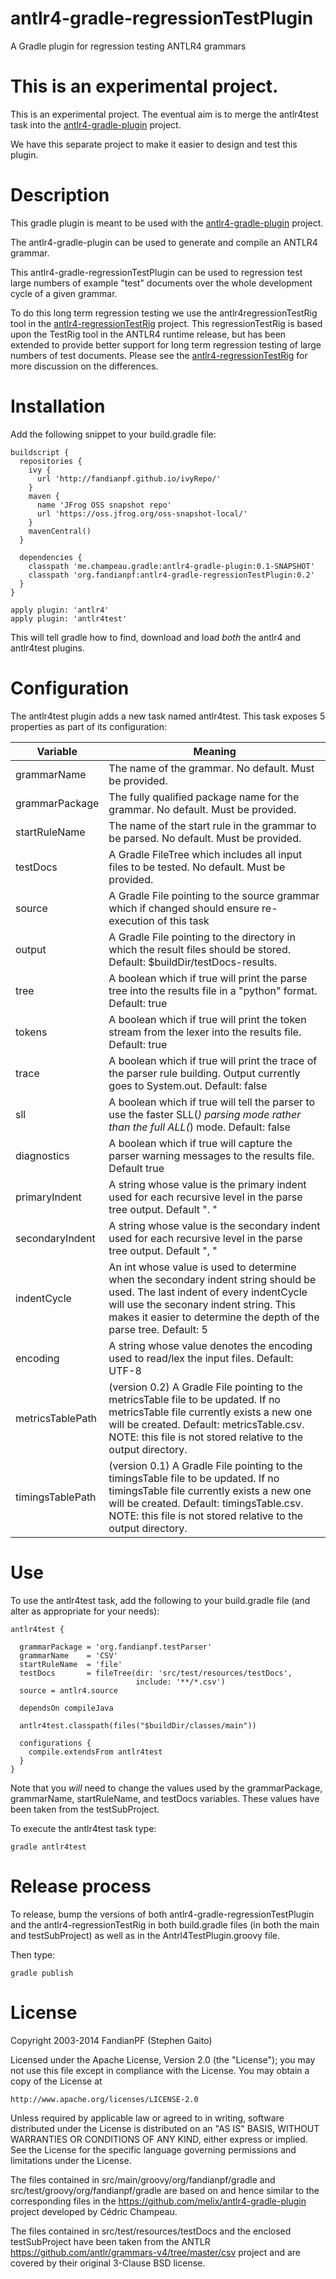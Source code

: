 # antlr4-gradle-regressionTestPlugin

A Gradle plugin for regression testing ANTLR4 grammars

# This is an experimental project.

This is an experimental project. The eventual aim is to merge the antlr4test
task into the
[antlr4-gradle-plugin](https://github.com/melix/antlr4-gradle-plugin) project.

We have this separate project to make it easier to design and test this plugin. 

# Description

This gradle plugin is meant to be used with the 
[antlr4-gradle-plugin](https://github.com/melix/antlr4-gradle-plugin) project.

The antlr4-gradle-plugin can be used to generate and compile an ANTLR4 grammar.

This antlr4-gradle-regressionTestPlugin can be used to regression test large
numbers of example "test" documents over the whole development cycle of a given
grammar.

To do this long term regression testing we use the antlr4regressionTestRig tool
in the
[antlr4-regressionTestRig](https://github.com/fandianpf/antlr4-regressionTestRig)
project. This regressionTestRig is based upon the TestRig tool in the ANTLR4
runtime release, but has been extended to provide better support for long term
regression testing of large numbers of test documents.  Please see the 
[antlr4-regressionTestRig](https://github.com/fandianpf/antlr4-regressionTestRig)
for more discussion on the differences.

# Installation

Add the following snippet to your build.gradle file:

```
buildscript {
  repositories {
    ivy {
      url 'http://fandianpf.github.io/ivyRepo/'
    }
    maven {
      name 'JFrog OSS snapshot repo'
      url 'https://oss.jfrog.org/oss-snapshot-local/'
    }
    mavenCentral()
  }

  dependencies { 
    classpath 'me.champeau.gradle:antlr4-gradle-plugin:0.1-SNAPSHOT'
    classpath 'org.fandianpf:antlr4-gradle-regressionTestPlugin:0.2'
  }
}

apply plugin: 'antlr4'
apply plugin: 'antlr4test'
```

This will tell gradle how to find, download and load *both* the antlr4 and
antlr4test plugins.

# Configuration

The antlr4test plugin adds a new task named antlr4test. This task exposes 5
properties as part of its configuration:

| Variable         | Meaning |
|------------------|---------|
| grammarName      | The name of the grammar. No default. Must be provided. |
| grammarPackage   | The fully qualified package name for the grammar. No default. Must be provided. |
| startRuleName    | The name of the start rule in the grammar to be parsed. No default. Must be provided. |
| testDocs         | A Gradle FileTree which includes all input files to be tested. No default. Must be provided. |
| source           | A Gradle File pointing to the source grammar which if changed should ensure re-execution of this task |
| output           | A Gradle File pointing to the directory in which the result files should be stored. Default: $buildDir/testDocs-results. |
| tree             | A boolean which if true will print the parse tree into the results file in a "python" format. Default: true |
| tokens           | A boolean which if true will print the token stream from the lexer into the results file. Default: true |
| trace            | A boolean which if true will print the trace of the parser rule building. Output currently goes to System.out. Default: false |
| sll              | A boolean which if true will tell the parser to use the faster SLL(*) parsing mode rather than the full ALL(*) mode. Default: false |
| diagnostics      | A boolean which if true will capture the parser warning messages to the results file. Default true |
| primaryIndent    | A string whose value is the primary indent used for each recursive level in the parse tree output. Default ". " |
| secondaryIndent  | A string whose value is the secondary indent used for each recursive level in the parse tree output. Default ", " |
| indentCycle      | An int whose value is used to determine when the secondary indent string should be used. The last indent of every indentCycle will use the seconary indent string. This makes it easier to determine the depth of the parse tree. Default: 5 |
| encoding         | A string whose value denotes the encoding used to read/lex the input files. Default: UTF-8 |
| metricsTablePath | (version 0.2) A Gradle File pointing to the metricsTable file to be updated. If no metricsTable file currently exists a new one will be created. Default: metricsTable.csv. NOTE: this file is not stored relative to the output directory. |
| timingsTablePath | (version 0.1) A Gradle File pointing to the timingsTable file to be updated. If no timingsTable file currently exists a new one will be created. Default: timingsTable.csv. NOTE: this file is not stored relative to the output directory. |

# Use

To use the antlr4test task, add the following to your build.gradle file (and
alter as appropriate for your needs):

```
antlr4test {
  
  grammarPackage = 'org.fandianpf.testParser'
  grammarName    = 'CSV'
  startRuleName  = 'file'
  testDocs       = fileTree(dir: 'src/test/resources/testDocs',
                            include: '**/*.csv')
  source = antlr4.source

  dependsOn compileJava
  
  antlr4test.classpath(files("$buildDir/classes/main"))
  
  configurations {
    compile.extendsFrom antlr4test
  }
}
```

Note that you *will* need to change the values used by the grammarPackage,
grammarName, startRuleName, and testDocs variables. These values have been taken
from the testSubProject.

To execute the antlr4test task type:

    gradle antlr4test

# Release process

To release, bump the versions of both antlr4-gradle-regressionTestPlugin and the
antlr4-regressionTestRig in both build.gradle files (in both the main and
testSubProject) as well as in the Antrl4TestPlugin.groovy file.

Then type:

    gradle publish

# License

Copyright 2003-2014 FandianPF (Stephen Gaito)

Licensed under the Apache License, Version 2.0 (the "License"); you may not use
this file except in compliance with the License. You may obtain a copy of the
License at

    http://www.apache.org/licenses/LICENSE-2.0

Unless required by applicable law or agreed to in writing, software distributed
under the License is distributed on an "AS IS" BASIS, WITHOUT WARRANTIES OR
CONDITIONS OF ANY KIND, either express or implied. See the License for the
specific language governing permissions and limitations under the License.

The files contained in src/main/groovy/org/fandianpf/gradle and
src/test/groovy/org/fandianpf/gradle are based on and hence similar to the
corresponding files in the https://github.com/melix/antlr4-gradle-plugin project
developed by Cédric Champeau.
 
The files contained in src/test/resources/testDocs and the enclosed
testSubProject have been taken from the ANTLR
https://github.com/antlr/grammars-v4/tree/master/csv project and are covered by
their original 3-Clause BSD license.
